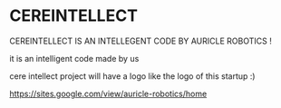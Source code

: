 # CEREINTELLECT
CEREINTELLECT IS AN INTELLEGENT CODE BY AURICLE ROBOTICS !

it is an intelligent code made by us 

cere intellect project will have a logo like the logo of this startup :)

https://sites.google.com/view/auricle-robotics/home
